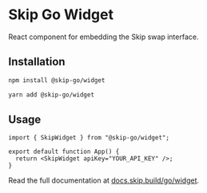 # Skip Go Widget

React component for embedding the Skip swap interface.

## Installation

```bash
npm install @skip-go/widget
```

```bash
yarn add @skip-go/widget
```

## Usage

```tsx
import { SkipWidget } from "@skip-go/widget";

export default function App() {
  return <SkipWidget apiKey="YOUR_API_KEY" />;
}
```

Read the full documentation at [docs.skip.build/go/widget](https://docs.skip.build/go/widget).
